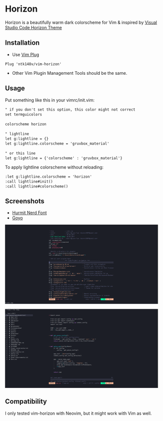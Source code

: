 # Horizon

Horizon is a beautifully warm dark colorscheme for Vim & inspired by [Visual Studio Code Horizon Theme](https://marketplace.visualstudio.com/items?itemName=jolaleye.horizon-theme-vscode)

## Installation

* Use [Vim Plug](https://github.com/junegunn/vim-plug)

```
Plug 'ntk148v/vim-horizon'
```

* Other Vim Plugin Management Tools should be the same.

## Usage

Put something like this in your vimrc/init.vim:

```vim
" if you don't set this option, this color might not correct
set termguicolors

colorscheme horizon

" lightline
let g:lightline = {}
let g:lightline.colorscheme = 'gruvbox_material'

" or this line
let g:lightline = {'colorscheme' : 'gruvbox_material'}
```

To apply lightline colorscheme without reloading:

```
:let g:lightline.colorscheme = 'horizon'
:call lightline#init()
:call lightline#colorscheme()
```

## Screenshots

* [Hurmit Nerd Font](https://github.com/ryanoasis/nerd-fonts/tree/master/patched-fonts/Hermit)
* [Goyo](https://github.com/junegunn/goyo.vim)

![](./screenshots/screenshot1.png)

![](./screenshots/screenshot2.png)

## Compatibility

I only tested vim-horizon with Neovim, but it might work with Vim as well.
